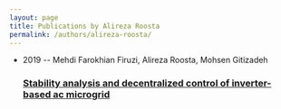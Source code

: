 ```yaml
---
layout: page
title: Publications by Alireza Roosta
permalink: /authors/alireza-roosta/
---
```


<ul class="post-list">
<li><span class='post-meta'>2019 -- Mehdi Farokhian Firuzi, Alireza Roosta, Mohsen Gitizadeh</span><h3><a class='post-link' href='../../stability-analysis-and-decentralized-control-of-inverter-based-ac-microgrid'>Stability analysis and decentralized control of inverter-based ac microgrid</a></h3></li>

</ul>
